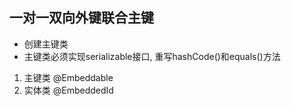## 一对一双向外键联合主键

* 创建主键类
* 主键类必须实现serializable接口, 重写hashCode()和equals()方法

1) 主键类 @Embeddable
2) 实体类 @EmbeddedId

